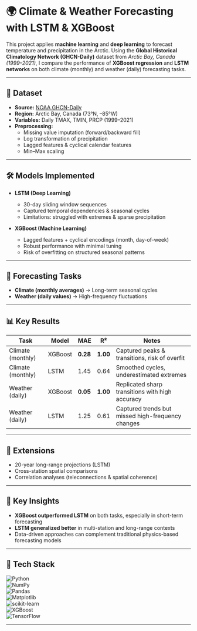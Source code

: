 # 🌍 Climate & Weather Forecasting with LSTM & XGBoost  

This project applies **machine learning** and **deep learning** to forecast temperature and precipitation in the Arctic. Using the **Global Historical Climatology Network (GHCN-Daily)** dataset from *Arctic Bay, Canada (1999–2021)*, I compare the performance of **XGBoost regression** and **LSTM networks** on both climate (monthly) and weather (daily) forecasting tasks.  

---

## 📂 Dataset  
- **Source:** [NOAA GHCN-Daily](https://www.ncei.noaa.gov/products/land-based-station/global-historical-climatology-network-daily)  
- **Region:** Arctic Bay, Canada (73°N, –85°W)  
- **Variables:** Daily TMAX, TMIN, PRCP (1999–2021)  
- **Preprocessing:**  
  - Missing value imputation (forward/backward fill)  
  - Log transformation of precipitation  
  - Lagged features & cyclical calendar features  
  - Min–Max scaling  

---

## 🛠️ Models Implemented  

- **LSTM (Deep Learning)**  
  - 30-day sliding window sequences  
  - Captured temporal dependencies & seasonal cycles  
  - Limitations: struggled with extremes & sparse precipitation  

- **XGBoost (Machine Learning)**  
  - Lagged features + cyclical encodings (month, day-of-week)  
  - Robust performance with minimal tuning  
  - Risk of overfitting on structured seasonal patterns  

---

## 🎯 Forecasting Tasks  

- **Climate (monthly averages)** → Long-term seasonal cycles  
- **Weather (daily values)** → High-frequency fluctuations  

---

## 📊 Key Results  

| Task | Model | MAE | R² | Notes |
|------|-------|-----|----|-------|
| Climate (monthly) | XGBoost | **0.28** | **1.00** | Captured peaks & transitions, risk of overfit |
| Climate (monthly) | LSTM | 1.45 | 0.64 | Smoothed cycles, underestimated extremes |
| Weather (daily)   | XGBoost | **0.05** | **1.00** | Replicated sharp transitions with high accuracy |
| Weather (daily)   | LSTM | 1.25 | 0.61 | Captured trends but missed high-frequency changes |

---

## 🔎 Extensions  

- 20-year long-range projections (LSTM)  
- Cross-station spatial comparisons  
- Correlation analyses (teleconnections & spatial coherence)  

---

## 📌 Key Insights  

- **XGBoost outperformed LSTM** on both tasks, especially in short-term forecasting  
- **LSTM generalized better** in multi-station and long-range contexts  
- Data-driven approaches can complement traditional physics-based forecasting models  

---

## 🚀 Tech Stack  

![Python](https://img.shields.io/badge/Python-3776AB?style=for-the-badge&logo=python&logoColor=white)  
![NumPy](https://img.shields.io/badge/NumPy-013243?style=for-the-badge&logo=numpy&logoColor=white)  
![Pandas](https://img.shields.io/badge/Pandas-150458?style=for-the-badge&logo=pandas&logoColor=white)  
![Matplotlib](https://img.shields.io/badge/Matplotlib-00599C?style=for-the-badge&logo=plotly&logoColor=white)  
![scikit-learn](https://img.shields.io/badge/scikit--learn-F7931E?style=for-the-badge&logo=scikit-learn&logoColor=white)  
![XGBoost](https://img.shields.io/badge/XGBoost-00599C?style=for-the-badge&logo=github&logoColor=white)  
![TensorFlow](https://img.shields.io/badge/TensorFlow-FF6F00?style=for-the-badge&logo=tensorflow&logoColor=white)  

---


